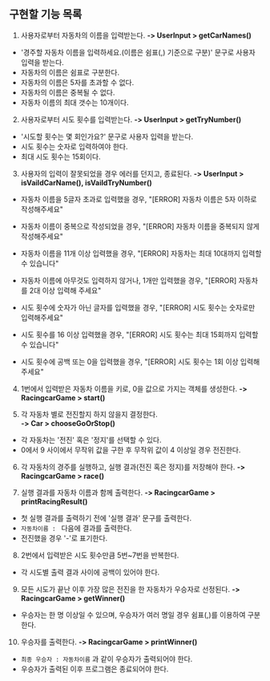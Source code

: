 ## 구현할 기능 목록

1. 사용자로부터 자동차의 이름을 입력받는다.
   **-> UserInput > getCarNames()**

- '경주할 자동차 이름을 입력하세요.(이름은 쉼표(,) 기준으로 구분)' 문구로 사용자 입력을 받는다.
- 자동차의 이름은 쉼표로 구분한다.
- 자동차의 이름은 5자를 초과할 수 없다.
- 자동차의 이름은 중복될 수 없다.
- 자동차 이름의 최대 갯수는 10개이다.

2. 사용자로부터 시도 횟수를 입력받는다.
   **-> UserInput > getTryNumber()**

- '시도할 횟수는 몇 회인가요?' 문구로 사용자 입력을 받는다.
- 시도 횟수는 숫자로 입력하여야 한다.
- 최대 시도 횟수는 15회이다.

3. 사용자의 입력이 잘못되었을 경우 에러를 던지고, 종료된다.
   **-> UserInput > isVaildCarName(), isVaildTryNumber()**

- 자동차 이름을 5글자 초과로 입력했을 경우, "[ERROR] 자동차 이름은 5자 이하로 작성해주세요"
- 자동차 이름이 중복으로 작성되었을 경우, "[ERROR] 자동차 이름을 중복되지 않게 작성해주세요"
- 자동차 이름을 11개 이상 입력했을 경우, "[ERROR] 자동차는 최대 10대까지 입력할 수 있습니다"
- 자동차 이름에 아무것도 입력하지 않거나, 1개만 입력했을 경우, "[ERROR] 자동차를 2대 이상 입력해 주세요"

- 시도 횟수에 숫자가 아닌 글자를 입력했을 경우, "[ERROR] 시도 횟수는 숫자로만 입력해주세요"
- 시도 횟수를 16 이상 입력했을 경우, "[ERROR] 시도 횟수는 최대 15회까지 입력할 수 있습니다"
- 시도 횟수에 공백 또는 0을 입력했을 경우, "[ERROR] 시도 횟수는 1회 이상 입력해주세요"

4. 1번에서 입력받은 자동차 이름을 키로, 0을 값으로 가지는 객체를 생성한다.
   **-> RacingcarGame > start()**

5. 각 자동차 별로 전진할지 하지 않을지 결정한다.  
   **-> Car > chooseGoOrStop()**

- 각 자동차는 '전진' 혹은 '정지'를 선택할 수 있다.
- 0에서 9 사이에서 무작위 값을 구한 후 무작위 값이 4 이상일 경우 전진한다.

6. 각 자동차의 경주를 실행하고, 실행 결과(전진 혹은 정지)를 저장해야 한다.
   **-> RacingcarGame > race()**

7. 실행 결과를 자동차 이름과 함께 출력한다.
   **-> RacingcarGame > printRacingResult()**

- 첫 실행 결과를 출력하기 전에 '실행 결과' 문구를 출력한다.
- `자동차이름 : ` 다음에 결과를 출력한다.
- 전진했을 경우 '-'로 표기한다.

8. 2번에서 입력받은 시도 횟수만큼 5번~7번을 반복한다.

- 각 시도별 출력 결과 사이에 공백이 있어야 한다.

9. 모든 시도가 끝난 이후 가장 많은 전진을 한 자동차가 우승자로 선정된다.
   **-> RacingcarGame > getWinner()**

- 우승자는 한 명 이상일 수 있으며, 우승자가 여러 명일 경우 쉼표(,)를 이용하여 구분한다.

10. 우승자를 출력한다.
    **-> RacingcarGame > printWinner()**

- `최종 우승자 : 자동차이름` 과 같이 우승자가 출력되어야 한다.
- 우승자가 출력된 이후 프로그램은 종료되어야 한다.
